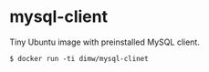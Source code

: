 # mysql-client
Tiny Ubuntu image with preinstalled MySQL client.

    $ docker run -ti dimw/mysql-clinet

